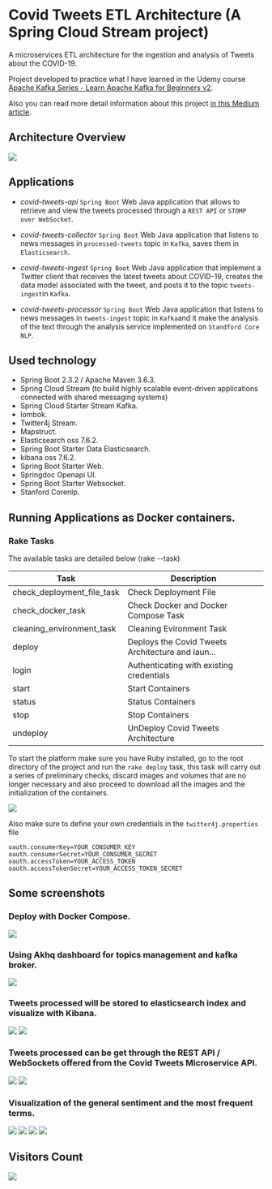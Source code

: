 # Covid Tweets ETL Architecture (A Spring Cloud Stream project)

A microservices ETL architecture for the ingestion and analysis of Tweets about the COVID-19.

Project developed to practice what I have learned in the Udemy course [Apache Kafka Series - Learn Apache Kafka for Beginners v2](https://www.udemy.com/course/apache-kafka/).

Also you can read more detail information about this project [in this Medium article](https://medium.com/@sanchezsanchezsergio418/covid-tweets-etl-architecture-be4b8d03a036).

## Architecture Overview

<img width="auto" src="./covid_tweets_etl_architecture.png" />

## Applications

* *covid-tweets-api*
`Spring Boot` Web Java application that allows to retrieve and view the tweets processed through a `REST API` or `STOMP over WebSocket`. 

* *covid-tweets-collector*
`Spring Boot` Web Java application that listens to news messages in `processed-tweets` topic in `Kafka`,  saves them in `Elasticsearch`. 

* *covid-tweets-ingest*
`Spring Boot` Web Java application that implement a Twitter client that receives the latest tweets about COVID-19, creates the data model associated with the tweet, and posts it to the topic `tweets-ingest`in `Kafka`.

* *covid-tweets-processor*
`Spring Boot` Web Java application that listens to news messages in `tweets-ingest` topic in `Kafka`and it make the analysis of the text through the analysis service implemented on `Standford Core NLP`.

## Used technology

* Spring Boot 2.3.2 / Apache Maven 3.6.3.
* Spring Cloud Stream (to build highly scalable event-driven applications connected with shared messaging systems)
* Spring Cloud Starter Stream Kafka.
* lombok.
* Twitter4j Stream.
* Mapstruct.
* Elasticsearch oss 7.6.2.
* Spring Boot Starter Data Elasticsearch.
* kibana oss 7.6.2.
* Spring Boot Starter Web.
* Springdoc Openapi UI.
* Spring Boot Starter Websocket.
* Stanford Corenlp.

## Running Applications as Docker containers.

### Rake Tasks

The available tasks are detailed below (rake --task)


| Task | Description |
| ------ | ------ |
| check_deployment_file_task | Check Deployment File |
| check_docker_task | Check Docker and Docker Compose Task |
| cleaning_environment_task | Cleaning Evironment Task |
| deploy | Deploys the Covid Tweets Architecture and laun... |
| login | Authenticating with existing credentials |
| start | Start Containers |
| status | Status Containers |
| stop | Stop Containers |
| undeploy | UnDeploy Covid Tweets Architecture |


To start the platform make sure you have Ruby installed, go to the root directory of the project and run the `rake deploy` task, this task will carry out a series of preliminary checks, discard images and volumes that are no longer necessary and also proceed to download all the images and the initialization of the containers.

<img width="auto" src="./screenshots/rake_task.PNG" />


Also make sure to define your own credentials in the `twitter4j.properties` file

```
oauth.consumerKey=YOUR_CONSUMER_KEY
oauth.consumerSecret=YOUR_CONSUMER_SECRET
oauth.accessToken=YOUR_ACCESS_TOKEN
oauth.accessTokenSecret=YOUR_ACCESS_TOKEN_SECRET

```




## Some screenshots

### Deploy with Docker Compose.

<img width="auto" src="./screenshots/platform_containers.PNG" />

### Using Akhq dashboard for topics management and kafka broker.

<img width="auto" src="./screenshots/kafka_topics.PNG" />

### Tweets processed will be stored to elasticsearch index and visualize with Kibana.

<img width="auto" src="./screenshots/tweets_indexed.PNG" />

<img width="auto" src="./screenshots/tweet_processed_kibana.PNG" />

### Tweets processed can be get through the REST API / WebSockets offered from the Covid Tweets Microservice API.

<img width="auto" src="./screenshots/covid_tweets_rest_api.PNG" />

<img width="auto" src="./screenshots/swagger_rest_api.PNG" />

### Visualization of the general sentiment and the most frequent terms.

<img width="auto" src="./screenshots/kibana_visualization.PNG" />
<img width="auto" src="./screenshots/kibana_visualization_2.PNG" />
<img width="auto" src="./screenshots/kibana_visualization_3.PNG" />
<img width="auto" src="./screenshots/kibana_visualization_4.PNG" />

## Visitors Count

<img width="auto" src="https://profile-counter.glitch.me/covid_tweets_etl_architecture/count.svg" />





